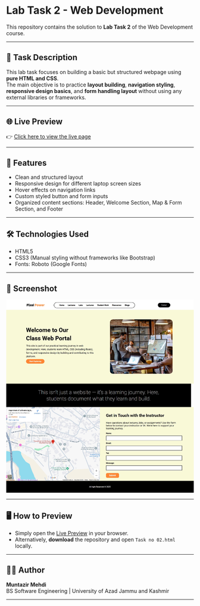 # Lab Task 2 - Web Development
This repository contains the solution to **Lab Task 2** of the Web Development course.

---

## 📌 Task Description

This lab task focuses on building a basic but structured webpage using **pure HTML and CSS**.  
The main objective is to practice **layout building**, **navigation styling**, **responsive design basics**, and **form handling layout** without using any external libraries or frameworks.

---

## 🌐 Live Preview

👉 [Click here to view the live page](https://muntazir-43.github.io/Web-Development-Lab-Tasks/Lab%20Task%2002/Task%20no%2002.html)

---

## 🎯 Features
- Clean and structured layout
- Responsive design for different laptop screen sizes
- Hover effects on navigation links
- Custom styled button and form inputs
- Organized content sections: Header, Welcome Section, Map & Form Section, and Footer

---

## 🛠 Technologies Used
- HTML5
- CSS3 (Manual styling without frameworks like Bootstrap)
- Fonts: Roboto (Google Fonts)

---

## 📸 Screenshot

![Preview Screenshot](https://github.com/Muntazir-43/Web-Development-Lab-Tasks/blob/main/Lab%20Task%2002/Assets/Pixel%20Power%20Preview.jpeg?raw=true)

---

## 🖥️ How to Preview
- Simply open the [Live Preview](https://muntazir-43.github.io/Web-Development-Lab-Tasks/Lab%20Task%2002/Task%20no%2002.html) in your browser.
- Alternatively, **download** the repository and open `Task no 02.html` locally.

---

## 👨‍💻 Author
**Muntazir Mehdi**  
BS Software Engineering | University of Azad Jammu and Kashmir

---
